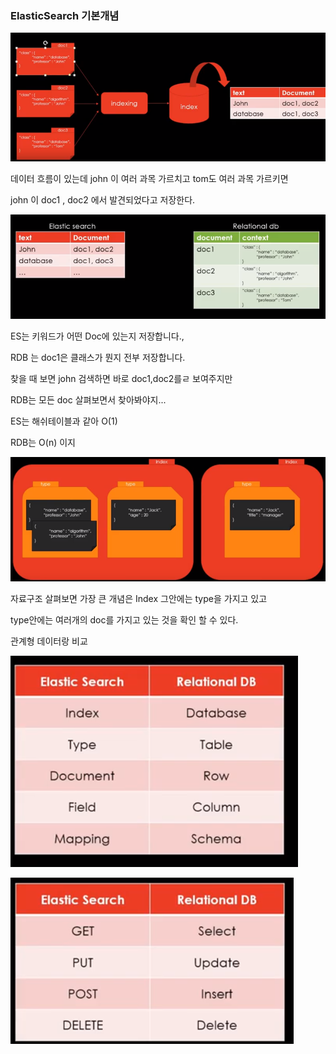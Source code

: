 ### ElasticSearch 기본개념

![image-20200111105742463](../image\image-20200111105742463.png)

데이터 흐름이 있는데 john 이 여러 과목 가르치고 tom도 여러 과목 가르키면

john 이 doc1 , doc2 에서 발견되었다고 저장한다.



![image-20200111105809118](../image\image-20200111105809118.png)

ES는 키워드가 어떤 Doc에 있는지 저장합니다.,

RDB 는 doc1은 클래스가 뭔지 전부 저장합니다.



찾을 때 보면 john 검색하면 바로 doc1,doc2를ㄹ 보여주지만

RDB는 모든 doc 살펴보면서 찾아봐야지...

ES는 해쉬테이블과 같아 O(1)

RDB는 O(n) 이지

![image-20200111110228732](../image\image-20200111110228732.png)

자료구조 살펴보면 가장 큰 개념은 Index 그안에는 type을 가지고 있고

type안에는 여러개의 doc를 가지고 있는 것을 확인 할 수 있다.



관계형 데이터랑 비교

![image-20200111110337492](../image\image-20200111110337492.png)

![image-20200111110401437](../image\image-20200111110401437.png)





